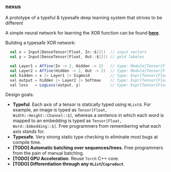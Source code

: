 ### nexus
A prototype of a typeful & typesafe deep learning system that strives to be different

A simple neural network for learning the XOR function can be found [**here**](https://github.com/ctongfei/nexus/blob/master/src/test/scala/nexus/XorTest.scala).

Building a typesafe XOR network:
```scala
  val x = Input[DenseTensor[Float, In::$]]()  // input vectors
  val y = Input[DenseTensor[Float, Out::$]]() // gold labeles

  val Layer1 = Affine(In -> 2, Hidden -> 2)   // type: Module[Tensor[Float, In::$], Tensor[Float, Hidden::$]]
  val Layer2 = Affine(Hidden -> 2, Out -> 2)  // type: Module[Tensor[Float, Hidden::$], Tensor[Float, Out::$]]
  val hidden = x |> Layer1 |> Sigmoid         // type: Expr[Tensor[Float, Hidden::$]]
  val output = hidden |> Layer2 |> Softmax    // type: Expr[Tensor[Float, Out::$]]
  val loss   = LogLoss(output, y)             // type: Expr[Tensor[Float, $]]
```

Design goals:

 - **Typeful**. Each axis of a tensor is statically typed using `HList`s. For example, an image is typed as `Tensor[Float, Width::Height::Channel::$]`, whereas a sentence in which each word is mapped to an embedding is typed as `Tensor[Float, Word::Embedding::$]`. Free programmers from remembering what each axis stands for.
 - **Typesafe**.  Very strong static type checking to eliminate most bugs at compile time.
 - **[TODO] Automatic batching over sequences/trees**. Free programmers from the pain of manual batching.
 - **[TODO] GPU Acceleration**. Reuse `Torch` C++ core.
 - **[TODO] Differentiation through any `HList`/`Coproduct`**.
 
